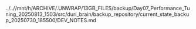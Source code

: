 ../..//mnt/h/ARCHIVE/.UNWRAP/13GB_FILES/backup/Day07_Performance_Tuning_20250813_1503/src/duri_brain/backup_repository/current_state_backup_20250730_185500/DEV_NOTES.md